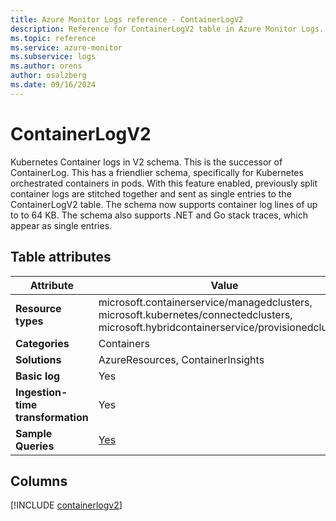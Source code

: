 ```yaml
---
title: Azure Monitor Logs reference - ContainerLogV2
description: Reference for ContainerLogV2 table in Azure Monitor Logs.
ms.topic: reference
ms.service: azure-monitor
ms.subservice: logs
ms.author: orens
author: osalzberg
ms.date: 09/16/2024
---
```


# ContainerLogV2

Kubernetes Container logs in V2 schema. This is the successor of ContainerLog. This has a friendlier schema, specifically for Kubernetes orchestrated containers in pods. With this feature enabled, previously split container logs are stitched together and sent as single entries to the ContainerLogV2 table. The schema now supports container log lines of up to to 64 KB. The schema also supports .NET and Go stack traces, which appear as single entries.


## Table attributes

|Attribute|Value|
|---|---|
|**Resource types**|microsoft.containerservice/managedclusters,<br>microsoft.kubernetes/connectedclusters,<br>microsoft.hybridcontainerservice/provisionedclusters|
|**Categories**|Containers|
|**Solutions**| AzureResources, ContainerInsights|
|**Basic log**|Yes|
|**Ingestion-time transformation**|Yes|
|**Sample Queries**|[Yes](/azure/azure-monitor/reference/queries/containerlogv2)|



## Columns
  
[!INCLUDE [containerlogv2](~/reusable-content/ce-skilling/azure/includes/azure-monitor/reference/tables/containerlogv2-include.md)]
